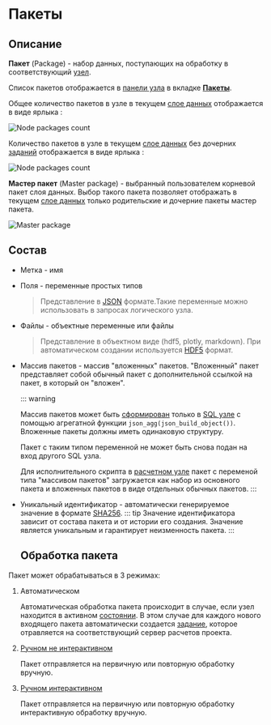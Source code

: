 # Пакеты

## Описание

**Пакет** (Package) - набор данных, поступающих на обработку в соответствующий [узел][4].

Список пакетов отображается в [панели узла][1] в вкладке <span class='iconify-inline' data-icon='mdi:package'></span> [**Пакеты**][2].

Общее количество пакетов в узле в текущем [слое данных][3] отображается в виде ярлыка <span class='iconify-inline' data-icon='ph:number-circle-three-fill' style="color: green"></span>:

![Node packages count](/images/common/node_compute_packages.png)

Количество пакетов в узле в текущем [слое данных][3] без дочерних [заданий][9] отображается в виде ярлыка <span class='iconify-inline' data-icon='ph:number-circle-one-fill' style="color: orange"></span>:

![Node packages count](/images/common/node_compute_packages_no_jobs.png)

**Мастер пакет** (Master package) <span class='iconify-inline' data-icon='fluent:rectangle-landscape-16-filled' style="color: red"></span> - выбранный пользователем корневой пакет слоя данных. Выбор такого пакета позволяет отображать в текущем [слое данных][3] только родительские и дочерние пакеты мастер пакета.

![Master package](/images/common/node_panel_packages_master.png)

## Состав

- Метка - имя
- Поля - переменные простых типов
  > Представление в [JSON](https://www.json.org/json-en.html) формате.Такие переменные можно использовать в запросах логического узла.
- Файлы - объектные переменные или файлы
  > Представление в объектном виде (hdf5, plotly, markdown). При автоматическом создании используется [HDF5](https://portal.hdfgroup.org/display/HDF5/Introduction+to+HDF5) формат.
- Массив пакетов - массив "вложенных" пакетов. "Вложенный" пакет представляет собой обычный пакет с дополнительной ссылкой на пакет, в который он "вложен".

  ::: warning <span class="iconify" data-icon="emojione-v1:warning" style="color: #e7c000; font-size: 24px;"></span>

  Массив пакетов может быть [сформирован][5] только в [SQL yзле][6] с помощью агрегатной функции `json_agg(json_build_object())`. Вложенные пакеты должны иметь одинаковую структуру.

  Пакет с таким типом переменной не может быть снова подан на вход другого SQL узла.

  Для исполнительного скрипта в [расчетном узле][7] пакет с переменой типа "массивом пакетов" загружается как набор из основного пакета и вложенных пакетов в виде отдельных обычных пакетов.
  :::

- Уникальный идентификатор - автоматически генерируемое значение в формате [SHA256][12].
  ::: tip <span class='iconify' data-icon='mdi:information' style='color: #42b983; font-size: 24px;'></span>
  Значение идентификатора зависит от состава пакета и от истории его создания. Значение является уникальным и гарантирует неизменность пакета.
  :::

  ## Обработка пакета

Пакет может обрабатываться в 3 режимах:

1. Автоматическом

   Автоматическая обработка пакета происходит в случае, если узел находится в активном [состоянии][8]. В этом случае для каждого нового входящего пакета автоматически создается [задание][9], которое отравляется на соответствующий сервер расчетов проекта.

2. [Ручном не интерактивном][10]

   Пакет отправляется на первичную или повторную обработку вручную.

3. [Ручном интерактивном][11]

   Пакет отправляется на первичную или повторную обработку интерактивную обработку вручную.

[1]: /desc/nodes.md#панели-узла
[2]: /desc/nodes.md#пакеты
[3]: ./project.md#слои-данных
[4]: /desc/nodes.md
[5]: /dev/sql.md#пример-формирования-пакета-с-переменнои-типа-массив-пакетов
[6]: /desc/nodes.md#sql-узел
[7]: /desc/nodes.md#расчетныи-узел
[8]: /desc/nodes.md#состояние
[9]: /desc/job.md
[10]: /instructions/package.md#обработка-пакета
[11]: /instructions/package.md#интерактивная-обработка-пакета
[12]: https://en.wikipedia.org/wiki/SHA-2
